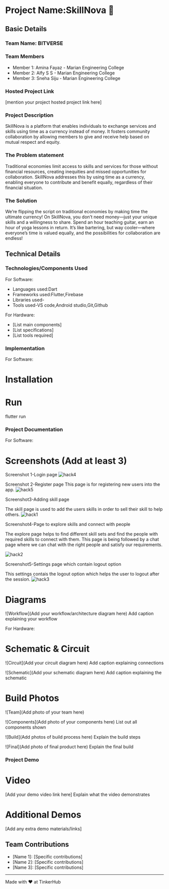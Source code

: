 # Project Name:SkillNova 🎯


## Basic Details
### Team Name: BITVERSE


### Team Members
- Member 1: Amina Fayaz - Marian Engineering College
- Member 2: Alfy S S -  Marian Engineering College
- Member 3: Sneha Siju -  Marian Engineering College

### Hosted Project Link
[mention your project hosted project link here]

### Project Description
SkillNova is a platform that enables individuals to exchange services and skills using time as a currency instead of money.
It fosters community collaboration by allowing members to give and receive help based on mutual respect and equity.

### The Problem statement
Traditional economies limit access to skills and services for those without financial resources, creating inequities and missed opportunities for collaboration.
SkillNova addresses this by using time as a currency, enabling everyone to contribute and benefit equally, regardless of their financial situation.

### The Solution
We’re flipping the script on traditional economies by making time the ultimate currency! 
On SkillNova, you don’t need money—just your unique skills and a willingness to share.
Spend an hour teaching guitar, earn an hour of yoga lessons in return.
It’s like bartering, but way cooler—where everyone’s time is valued equally, and the possibilities for collaboration are endless!

## Technical Details
### Technologies/Components Used
For Software:
- Languages used:Dart
- Frameworks used:Flutter,Firebase
- Libraries used-
- Tools used-VS code,Android studio,Git,Github

For Hardware:
- [List main components]
- [List specifications]
- [List tools required]

### Implementation
For Software:
# Installation


# Run
flutter run


### Project Documentation
For Software:

# Screenshots (Add at least 3)

Screenshot 1-Login page
![hack4](https://github.com/user-attachments/assets/5c4ea3e0-a880-4968-8776-be15a7dfc929)



Screenshot 2-Register page
This page is for registering new users into the app.
![hack5](https://github.com/user-attachments/assets/14765ab9-c810-40e5-8b97-fe2b63aa5b9d)




Screenshot3-Adding skill page

The skill page is used to add the users skills in order to sell their skill to help others.
![hack1](https://github.com/user-attachments/assets/7bd2ba5d-07a7-42db-adf7-dda33c6e52dd)






Screenshot4-Page to explore skills and connect with people

The explore page helps to find different skill sets and find the people with required skills to connect with them.
This page is being followed by a chat page where we can chat with the right people and satisfy our requirements.

![hack2](https://github.com/user-attachments/assets/dacd8909-e7f3-4e08-add6-2ab858ec21ce)




Screenshot5-Settings page which contain logout option

This settings contais the logout option which helps the user to logout after the session.
![hack3](https://github.com/user-attachments/assets/9e9634cd-9c1a-4fe8-8543-4c70bb1415fc)


# Diagrams
![Workflow](Add your workflow/architecture diagram here)
Add caption explaining your workflow

For Hardware:

# Schematic & Circuit
![Circuit](Add your circuit diagram here)
Add caption explaining connections

![Schematic](Add your schematic diagram here)
Add caption explaining the schematic

# Build Photos
![Team](Add photo of your team here)


![Components](Add photo of your components here)
List out all components shown

![Build](Add photos of build process here)
Explain the build steps

![Final](Add photo of final product here)
Explain the final build

### Project Demo
# Video
[Add your demo video link here]
Explain what the video demonstrates

# Additional Demos
[Add any extra demo materials/links]

## Team Contributions
- [Name 1]: [Specific contributions]
- [Name 2]: [Specific contributions]
- [Name 3]: [Specific contributions]

---
Made with ❤ at TinkerHub